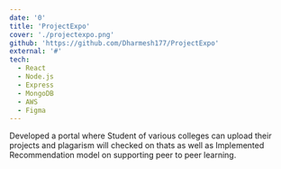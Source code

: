 ```yaml
---
date: '0'
title: 'ProjectExpo'
cover: './projectexpo.png'
github: 'https://github.com/Dharmesh177/ProjectExpo'
external: '#'
tech:
  - React
  - Node.js
  - Express
  - MongoDB
  - AWS
  - Figma
---
```


Developed a portal where Student of various colleges can upload their projects and plagarism will checked on thats as well as Implemented Recommendation model on supporting peer to peer learning.

